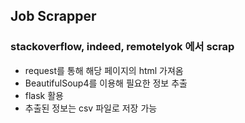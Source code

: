 ## Job Scrapper

### stackoverflow, indeed, remotelyok 에서 scrap

- request를 통해 해당 페이지의 html 가져옴
- BeautifulSoup4를 이용해 필요한 정보 추출
- flask 활용
- 추출된 정보는 csv 파일로 저장 가능
